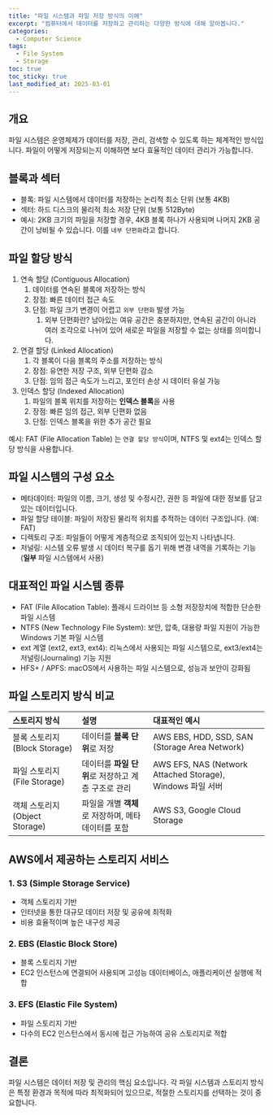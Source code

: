 ```yaml
---
title: "파일 시스템과 파일 저장 방식의 이해"
excerpt: "컴퓨터에서 데이터를 저장하고 관리하는 다양한 방식에 대해 알아봅니다."
categories:
  - Computer Science
tags:
  - File System
  - Storage
toc: true
toc_sticky: true
last_modified_at: 2025-03-01
---
```


## 개요
파일 시스템은 운영체제가 데이터를 저장, 관리, 검색할 수 있도록 하는 체계적인 방식입니다. 파일이 어떻게 저장되는지 이해하면 보다 효율적인 데이터 관리가 가능합니다. 

## 블록과 섹터
- 블록: 파일 시스템에서 데이터를 저장하는 논리적 최소 단위 (보통 4KB)
- 섹터: 하드 디스크의 물리적 최소 저장 단위 (보통 512Byte)
- 예시: 2KB 크기의 파일을 저장할 경우, 4KB 블록 하나가 사용되며 나머지 2KB 공간이 낭비될 수 있습니다. 이를 `내부 단편화`라고 합니다.

## 파일 할당 방식
1. 연속 할당 (Contiguous Allocation)
   1. 데이터를 연속된 블록에 저장하는 방식
   2. 장점: 빠른 데이터 접근 속도
   3. 단점: 파일 크기 변경이 어렵고 `외부 단편화` 발생 가능
      1. 외부 단편화란? 남아있는 여유 공간은 충분하지만, 연속된 공간이 아니라 여러 조각으로 나뉘어 있어 새로운 파일을 저장할 수 없는 상태를 의미합니다.
2. 연결 할당 (Linked Allocation)
   1. 각 블록이 다음 블록의 주소를 저장하는 방식
   2. 장점: 유연한 저장 구조, 외부 단편화 감소
   3. 단점: 임의 접근 속도가 느리고, 포인터 손상 시 데이터 유실 가능 
3. 인덱스 할당 (Indexed Allocation)
   1. 파일의 블록 위치를 저장하는 **인덱스 블록**을 사용
   2. 장점: 빠른 임의 접근, 외부 단편화 없음
   3. 단점: 인덱스 블록을 위한 추가 공간 필요

예시: FAT (File Allocation Table) 는 `연결 할당 방식`이며, NTFS 및 ext4는 인덱스 할당 방식을 사용합니다.

## 파일 시스템의 구성 요소
- 메타데이터: 파일의 이름, 크기, 생성 및 수정시간, 권한 등 파일에 대한 정보를 담고 있는 데이터입니다.
- 파일 할당 테이블: 파일이 저장된 물리적 위치를 추적하는 데이터 구조입니다. (예: FAT)
- 디렉토리 구조: 파일들이 어떻게 계층적으로 조직되어 있는지 나타냅니다.
- 저널링: 시스템 오류 발생 시 데이터 복구를 돕기 위해 변경 내역을 기록하는 기능 (**일부** 파일 시스템에서 사용)

## 대표적인 파일 시스템 종류
- FAT (File Allocation Table): 플래시 드라이브 등 소형 저장장치에 적합한 단순한 파일 시스템
- NTFS (New Technology File System): 보안, 압축, 대용량 파일 지원이 가능한 Windows 기본 파일 시스템
- ext 계열 (ext2, ext3, ext4): 리눅스에서 사용되는 파일 시스템으로, ext3/ext4는 저널링(Journaling) 기능 지원
- HFS+ / APFS: macOS에서 사용하는 파일 시스템으로, 성능과 보안이 강화됨

## 파일 스토리지 방식 비교
| 스토리지 방식                  | 설명                             | 대표적인 예시                                                |   
|:-------------------------|:-------------------------------|:-------------------------------------------------------|   
| 블록 스토리지 (Block Storage)  | 데이터를 **블록 단위**로 저장             | AWS EBS, HDD, SSD, SAN (Storage Area Network)          |
| 파일 스토리지 (File Storage)   | 데이터를 **파일 단위**로 저장하고 계층 구조로 관리 | AWS EFS, NAS (Network Attached Storage), Windows 파일 서버 |
| 객체 스토리지 (Object Storage) | 파일을 개별 **객체**로 저장하며, 메타데이터를 포함 | AWS S3, Google Cloud Storage                           |

## AWS에서 제공하는 스토리지 서비스
### 1. S3 (Simple Storage Service)
- 객체 스토리지 기반
- 인터넷을 통한 대규모 데이터 저장 및 공유에 최적화
- 비용 효율적이며 높은 내구성 제공

### 2. EBS (Elastic Block Store)
- 블록 스토리지 기반
- EC2 인스턴스에 연결되어 사용되며 고성능 데이터베이스, 애플리케이션 실행에 적합

### 3. EFS (Elastic File System)
- 파일 스토리지 기반
- 다수의 EC2 인스턴스에서 동시에 접근 가능하여 공유 스토리지로 적합

## 결론
파일 시스템은 데이터 저장 및 관리의 핵심 요소입니다. 각 파일 시스템과 스토리지 방식은 특정 환경과 목적에 따라 최적화되어 있으므로, 적절한 스토리지를 선택하는 것이 중요합니다.